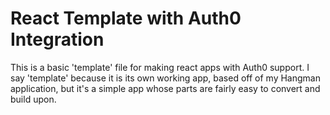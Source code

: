 # React Template with Auth0 Integration

This is a basic 'template' file for making react apps with Auth0 support. I say 'template' because it is its own working app, based off of my Hangman application, but it's a simple app whose parts are fairly easy to convert and build upon.
